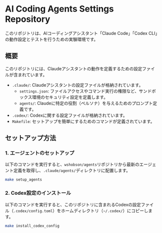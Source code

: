 # AI Coding Agents Settings Repository

このリポジトリは、AIコーディングアシスタント「Claude Code」「Codex CLI」の動作設定とテストを行うための実験環境です。

## 概要

このリポジトリには、Claudeアシスタントの動作を定義するための設定ファイルが含まれています。

- `.claude/`: Claudeアシスタントの設定ファイルが格納されています。
  - `settings.json`: ファイルアクセスやコマンド実行の権限など、サンドボックス環境のセキュリティ設定を定義します。
  - `agents/`: Claudeに特定の役割（ペルソナ）を与えるためのプロンプト定義です。
- `.codex/`: Codexに関する設定ファイルが格納されています。
- `Makefile`: セットアップを簡単にするためのコマンドが定義されています。

## セットアップ方法

### 1. エージェントのセットアップ

以下のコマンドを実行すると、`wshobson/agents`リポジトリから最新のエージェント定義を取得し、`.claude/agents/`ディレクトリに配置します。

```bash
make setup_agents
```

### 2. Codex設定のインストール

以下のコマンドを実行すると、このリポジトリに含まれるCodexの設定ファイル（`.codex/config.toml`）をホームディレクトリ（`~/.codex/`）にコピーします。

```bash
make install_codex_config
```